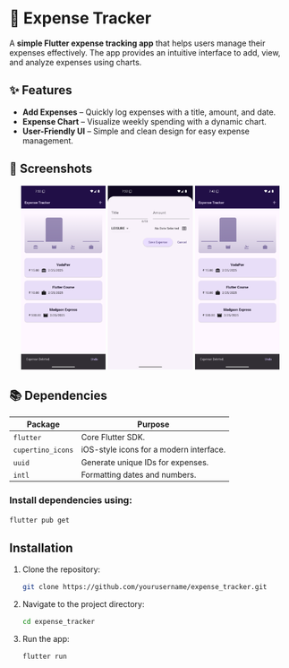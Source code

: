 # 💸 Expense Tracker

A **simple Flutter expense tracking app** that helps users manage their expenses effectively. The app provides an intuitive interface to add, view, and analyze expenses using charts.

## ✨ Features

- **Add Expenses** – Quickly log expenses with a title, amount, and date.
- **Expense Chart** – Visualize weekly spending with a dynamic chart.
- **User-Friendly UI** – Simple and clean design for easy expense management.

## 📸 Screenshots

<p align="center">
  <img src="./app_screenshots/expense_screen.png" alt="Home Screen" width="30%"/>
  <img src="./app_screenshots/add_expense.png" alt="Add Expense Screen" width="30%"/>
  <img src="./app_screenshots/expense_deleted.png" alt="Add Expense Screen" width="30%"/>
</p>

## 📚 Dependencies

| Package           | Purpose                                    |
|-------------------|--------------------------------------------|
| `flutter`        | Core Flutter SDK.                         |
| `cupertino_icons` | iOS-style icons for a modern interface.   |
| `uuid`           | Generate unique IDs for expenses.         |
| `intl`           | Formatting dates and numbers.             |

### Install dependencies using:
```sh
flutter pub get
```

## Installation

1. Clone the repository:
   ```sh
   git clone https://github.com/yourusername/expense_tracker.git
   ```
2. Navigate to the project directory:
   ```sh
   cd expense_tracker
   ```
3. Run the app:
   ```sh
   flutter run
   ```
